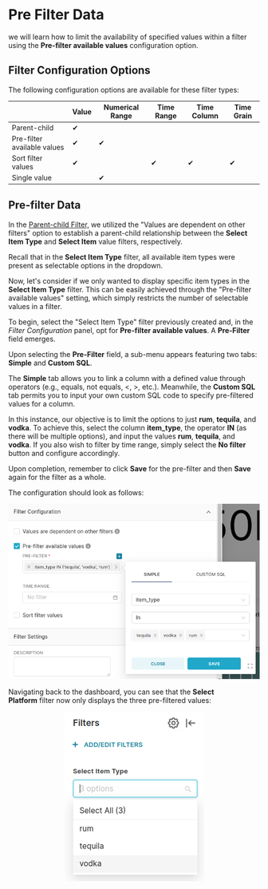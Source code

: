 # Pre Filter Data

we will learn how to limit the availability of specified values within a filter using the **Pre-filter available values** configuration option.

## **Filter Configuration Options**

The following configuration options are available for these filter types:

|  | Value | Numerical Range | Time Range | Time Column | Time Grain |
| --- | --- | --- | --- | --- | --- |
| Parent-child | ✔ |  |  |  |  |
| Pre-filter available values | ✔ | ✔ |  |  |  |
| Sort filter values | ✔ |  | ✔ | ✔ | ✔ |
| Single value |  | ✔ |  |  |  |

## **Pre-filter Data**

In the [Parent-child Filter,](./parent_child_filter.md) we utilized the "Values are dependent on other filters" option to establish a parent-child relationship between the **Select Item Type** and **Select Item** value filters, respectively.

Recall that in the **Select Item Type** filter, all available item types were present as selectable options in the dropdown.

Now, let's consider if we only wanted to display specific item types in the **Select Item Type** filter. This can be easily achieved through the "Pre-filter available values" setting, which simply restricts the number of selectable values in a filter.

To begin, select the "Select Item Type" filter previously created and, in the *Filter Configuration* panel, opt for **Pre-filter available values**. A **Pre-Filter** field emerges.

Upon selecting the **Pre-Filter** field, a sub-menu appears featuring two tabs: **Simple** and **Custom SQL**.

The **Simple** tab allows you to link a column with a defined value through operators (e.g., equals, not equals, <, >, etc.). Meanwhile, the **Custom SQL** tab permits you to input your own custom SQL code to specify pre-filtered values for a column.

In this instance, our objective is to limit the options to just **rum**, **tequila**, and **vodka**. To achieve this, select the column **item_type**, the operator **IN** (as there will be multiple options), and input the values **rum**, **tequila**, and **vodka**. If you also wish to filter by time range, simply select the **No filter** button and configure accordingly.

Upon completion, remember to click **Save** for the pre-filter and then **Save** again for the filter as a whole.

The configuration should look as follows:

<p align="center">
  <img src="/interfaces/superset/dashboard_filtering/pre_filter/Untitled%20(10).png" alt="Your Image Description" />
</p>

Navigating back to the dashboard, you can see that the **Select Platform** filter now only displays the three pre-filtered values:

<p align="center">
  <img src="/interfaces/superset/dashboard_filtering/pre_filter/Untitled%20(11).png" alt="Your Image Description" />
</p>